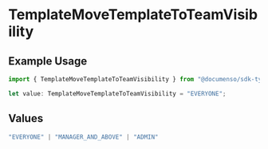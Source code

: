 # TemplateMoveTemplateToTeamVisibility

## Example Usage

```typescript
import { TemplateMoveTemplateToTeamVisibility } from "@documenso/sdk-typescript/models/operations";

let value: TemplateMoveTemplateToTeamVisibility = "EVERYONE";
```

## Values

```typescript
"EVERYONE" | "MANAGER_AND_ABOVE" | "ADMIN"
```